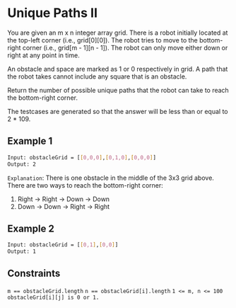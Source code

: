 # Unique Paths II

You are given an m x n integer array grid. There is a robot initially located at the top-left corner (i.e., grid[0][0]). The robot tries to move to the bottom-right corner (i.e., grid[m - 1][n - 1]). The robot can only move either down or right at any point in time.

An obstacle and space are marked as 1 or 0 respectively in grid. A path that the robot takes cannot include any square that is an obstacle.

Return the number of possible unique paths that the robot can take to reach the bottom-right corner.

The testcases are generated so that the answer will be less than or equal to 2 * 109.

## Example 1

```bash
Input: obstacleGrid = [[0,0,0],[0,1,0],[0,0,0]]
Output: 2
```

`Explanation`: There is one obstacle in the middle of the 3x3 grid above.
There are two ways to reach the bottom-right corner:
1. Right -> Right -> Down -> Down
2. Down -> Down -> Right -> Right

## Example 2

```bash
Input: obstacleGrid = [[0,1],[0,0]]
Output: 1
```

## Constraints

`m == obstacleGrid.length`
`n == obstacleGrid[i].length`
`1 <= m, n <= 100`
`obstacleGrid[i][j] is 0 or 1.`
